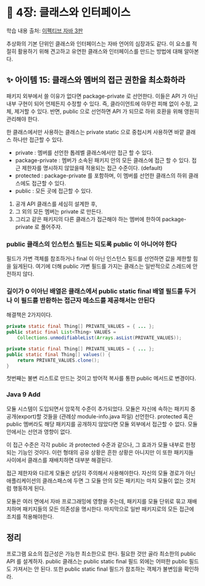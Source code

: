 # 💎 4장: 클래스와 인터페이스

학습 내용 출처: [이펙티브 자바 3판](http://ebook.insightbook.co.kr/book/66)

추상화의 기본 단위인 클래스와 인터페이스는 자바 언어의 심장과도 같다. 이 요소를 적절히 활용하기 위해 견고하고 유연한 클래스와 인터페이스를 만드는 방법에 대해 알아본다.

## ✨ 아이템 15: 클래스와 멤버의 접근 권한을 최소화하라

패키지 외부에서 쓸 이유가 없다면 package-private 로 선언한다. 이들은 API 가 아닌 내부 구현이 되어 언제든지 수정할 수 있다. 즉, 클라이언트에 아무런 피해 없이 수정, 교체, 제거할 수 있다. 반면, public 으로 선언하면 API 가 되므로 하위 호환을 위해 영원히 관리해야 한다.

한 클래스에서만 사용하는 클래스는 private static 으로 중첩시켜 사용하면 바깥 클래스 하나만 접근할 수 있다.

- private : 멤버를 선언한 톱레벨 클래스에서만 접근 할 수 있다.
- package-private : 멤버가 소속된 패키지 안의 모든 클래스에 접근 할 수 있다. 접근 제한자를 명시하지 않았을때 적용되는 접근 수준이다. (default)
- protected : package-private 를 포함하며, 이 멤버를 선언한 클래스의 하위 클래스에도 접근할 수 있다.
- public :  모든 곳에 접근할 수 있다.

1. 공개 API 클래스를 세심히 설계한 후,
2. 그 외의 모든 멤버는 private 로 만든다.
3. 그리고 같은 패키지의 다른 클래스가 접근해야 하는 멤버에 한하여 package-private 로 풀어주자.

### public 클래스의 인스턴스 필드는 되도록 public 이 아니어야 한다

필드가 가변 객체를 참조하거나 final 이 아닌 인스턴스 필드를 선언하면 값을 제한할 힘을 잃게된다. 여기에 더해 public 가변 필드를 가지는 클래스는 일반적으로 스레드에 안전하지 않다.

### 길이가 0 이아닌 배열은 클래스에서 public static final 배열 필드를 두거나 이 필드를 반환하는 접근자 메소드를 제공해서는 안된다

해결책은 2가지이다.

```java
private static final Thing[] PRIVATE_VALUES = { ... };
public static final List<Thing> VALUES = 
    Collections.unmodifiableList(Arrays.asList(PRIVATE_VALUES));

private static final Thing[] PRIVATE_VALUES = { ... };
public static final Thing[] values() {
    return PRIVATE_VALUES.clone();
}
```

첫번째는 불변 리스트로 만드는 것이고 방어적 복사를 통한 public 메서드로 변경이다.

### Java 9 Add

모듈 시스템이 도입되면서 암묵적 수준이 추가되었다. 모듈은 자신에 속하는 패키지 중 공개(export)할 것들을 (관례상 module-info.java 파일) 선언한다. protected 혹은 public 멤버라도 해당 패키지를 공개하지 않았다면 모듈 외부에서 접근할 수 없다. 모듈안에서는 선언과 영향이 없다.

이 접근 수준은 각각 public 과 protected 수준과 같으나, 그 효과가 모듈 내부로 한정되는 기능인 것이다. 이런 형태의 공유 상황은 흔한 상황은 아니지만 이 또한 패키지들 사이에서 클래스를 재배치하면 대부분 해결된다.

접근 제한자와 다르게 모듈은 상당히 주의해서 사용해야한다. 자신의 모듈 경로가 아닌 애플리케이션의 클래스패스에 두면 그 모듈 안의 모든 패키지는 마치 모듈이 없는 것처럼 행동하게 된다.

모듈은 여러 면에서 자바 프로그래밍에 영향을 주는데, 패키지를 모듈 단위로 묶고 재배치하며 패키지들의 모든 의존성을 명시한다. 마지막으로 일반 패키지로의 모든 접근에 조치를 적용해야한다.

## 정리

프로그램 요소의 접근성은 가능한 최소한으로 한다. 필요한 것만 골라 최소한의 public API 를 설계하자. public 클래스는 public static final 필드 외에는 어떠한 public 필드도 가져서는 안 된다. 또한 public static final 필드가 참조하는 객체가 불변임을 확인하라.
